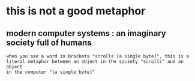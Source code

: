 # this is not a good metaphor

## modern computer systems : an imaginary society full of humans

    when you see a word in brackets "scrolls [a single byte]", this is a 
    literal metaphor between an object in the society "scrolls" and an object
    in the computer "[a single byte]"


